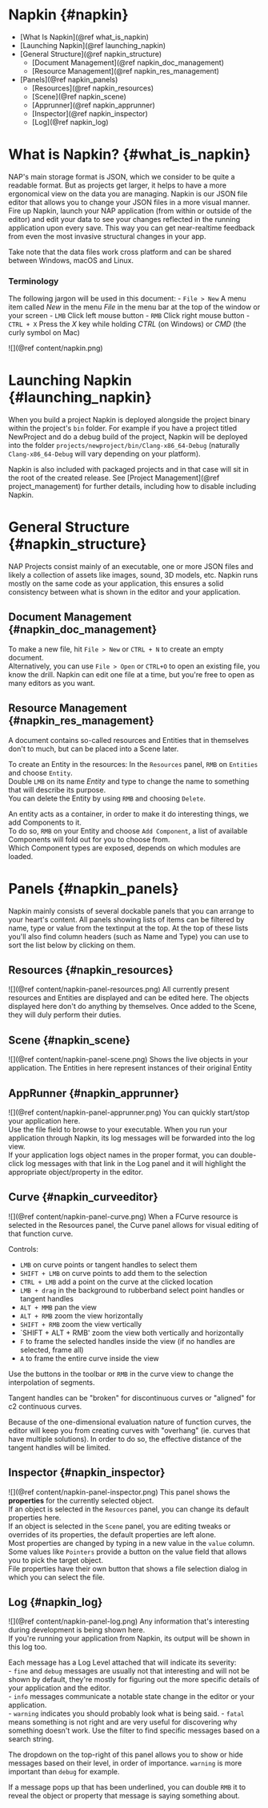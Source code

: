 Napkin {#napkin}
=======================
*	[What Is Napkin](@ref what_is_napkin)
*	[Launching Napkin](@ref launching_napkin)
*	[General Structure](@ref napkin_structure)
	* 	[Document Management](@ref napkin_doc_management)
	*	[Resource Management](@ref napkin_res_management)
*	[Panels](@ref napkin_panels)
	* [Resources](@ref napkin_resources)
	* [Scene](@ref napkin_scene)
	* [Apprunner](@ref napkin_apprunner)
	* [Inspector](@ref napkin_inspector)
	* [Log](@ref napkin_log)

What is Napkin? {#what_is_napkin}
=======================

NAP's main storage format is JSON, which we consider to be quite a readable format. But as projects get larger, it helps to have a more ergonomical view on the data you are managing. Napkin is our JSON file editor that allows you to change your JSON files in a more visual manner. Fire up Napkin, launch your NAP application (from within or outside of the editor) and edit your data to see your changes reflected in the running application upon every save. This way you can get near-realtime feedback from even the most invasive structural changes in your app.

Take note that the data files work cross platform and can be shared between Windows, macOS and Linux.

### Terminology
The following jargon will be used in this document:
	- `File > New` A menu item called *New* in the menu *File* in the menu bar at the top of the window or your screen
	- `LMB` Click left mouse button
	- `RMB` Click right mouse button
	- `CTRL + X` Press the *X* key while holding *CTRL* (on Windows) or *CMD* (the curly symbol on Mac)

![](@ref content/napkin.png)

Launching Napkin {#launching_napkin}
=======================

When you build a project Napkin is deployed alongside the project binary within the project's `bin` folder.  For example if you have a project titled NewProject and do a debug build of the project, Napkin will be deployed into the folder `projects/newproject/bin/Clang-x86_64-Debug` (naturally `Clang-x86_64-Debug` will vary depending on your platform).

Napkin is also included with packaged projects and in that case will sit in the root of the created release. See [Project Management](@ref project_management) for further details, including how to disable including Napkin.


General Structure {#napkin_structure}
=======================

NAP Projects consist mainly of an executable, one or more JSON files and likely a collection of assets like images, sound, 3D models, etc. Napkin runs mostly on the same code as your application, this ensures a solid consistency between what is shown in the editor and your application. 

Document Management {#napkin_doc_management}
-----------------------

To make a new file, hit `File > New` or `CTRL + N` to create an empty document.<br> 
Alternatively, you can use `File > Open` or `CTRL+O` to open an existing file, you know the drill.
Napkin can edit one file at a time, but you're free to open as many editors as you want.

Resource Management {#napkin_res_management}
-----------------------

A document contains so-called resources and Entities that in themselves don't to much, but can be placed into a Scene later.
 
To create an Entity in the resources:
In the `Resources` panel, `RMB` on `Entities` and choose `Entity`.<br>
Double `LMB` on its name *Entity* and type to change the name to something that will describe its purpose.<br>
You can delete the Entity by using `RMB` and choosing `Delete`.<br>

An entity acts as a container, in order to make it do interesting things, we add Components to it.<br>
To do so, `RMB` on your Entity and choose `Add Component`, a list of available Components will fold out for you to choose from.<br>
Which Component types are exposed, depends on which modules are loaded.<br>

Panels {#napkin_panels}
=======================

Napkin mainly consists of several dockable panels that you can arrange to your heart's content.
All panels showing lists of items can be filtered by name, type or value from the textinput at the top.
At the top of these lists you'll also find column headers (such as Name and Type) you can use to sort the list below by clicking on them.

Resources {#napkin_resources}
-----------------------

![](@ref content/napkin-panel-resources.png)
All currently present resources and Entities are displayed and can be edited here.
The objects displayed here don't do anything by themselves. Once added to the Scene, they will duly perform their duties. 
 
Scene {#napkin_scene}
-----------------------

![](@ref content/napkin-panel-scene.png)
Shows the live objects in your application. The Entities in here represent instances of their original Entity  

AppRunner {#napkin_apprunner}
-----------------------

![](@ref content/napkin-panel-apprunner.png)
You can quickly start/stop your application here.<br>
Use the file field to browse to your executable. When you run your application through Napkin, its log messages will be forwarded into the log view.<br>
If your application logs object names in the proper format, you can double-click log messages with that link in the Log panel and it will highlight the appropriate object/property in the editor.  
 
Curve {#napkin_curveeditor}
-----------------------
![](@ref content/napkin-panel-curve.png)
When a FCurve resource is selected in the Resources panel, the Curve panel allows for visual editing of that function curve.

Controls:
- `LMB` on curve points or tangent handles to select them
- `SHIFT + LMB` on curve points to add them to the selection
- `CTRL + LMB` add a point on the curve at the clicked location
- `LMB + drag` in the background to rubberband select point handles or tangent handles
- `ALT + MMB` pan the view
- `ALT + RMB` zoom the view horizontally
- `SHIFT + RMB` zoom the view vertically
- `SHIFT + ALT + RMB' zoom the view both vertically and horizontally  
- `F` to frame the selected handles inside the view (if no handles are selected, frame all)
- `A` to frame the entire curve inside the view

Use the buttons in the toolbar or `RMB` in the curve view to change the interpolation of segments.

Tangent handles can be "broken" for discontinuous curves or "aligned" for c2 continuous curves.

Because of the one-dimensional evaluation nature of function curves, the editor will keep you from creating curves with "overhang" (ie. curves that have multiple solutions). 
In order to do so, the effective distance of the tangent handles will be limited.   

 
Inspector {#napkin_inspector}
-----------------------

![](@ref content/napkin-panel-inspector.png)
This panel shows the **properties** for the currently selected object.<br>
If an object is selected in the `Resources` panel, you can change its default properties here.<br>
If an object is selected in the `Scene` panel, you are editing tweaks or overrides of its properties, the default properties are left alone.<br>
Most properties are changed by typing in a new value in the `value` column. Some values like `Pointers` provide a button on the value field that allows you to pick the target object.<br>
File properties have their own button that shows a file selection dialog in which you can select the file. 

Log {#napkin_log}
-----------------------

![](@ref content/napkin-panel-log.png)
Any information that's interesting during development is being shown here.<br>
If you're running your application from Napkin, its output will be shown in this log too.

Each message has a Log Level attached that will indicate its severity:<br>
	- `fine` and `debug` messages are usually not that interesting and will not be shown by default, they're mostly for figuring out the more specific details of your application and the editor.<br>
	- `info` messages communicate a notable state change in the editor or your application.<br>
	- `warning` indicates you should probably look what is being said.
	- `fatal` means something is not right and are very useful for discovering why something doesn't work.
Use the filter to find specific messages based on a search string.<br>

The dropdown on the top-right of this panel allows you to show or hide messages based on their level, in order of importance. `warning` is more important than `debug` for example.
   
If a message pops up that has been underlined, you can double `RMB` it to reveal the object or property that message is saying something about.
